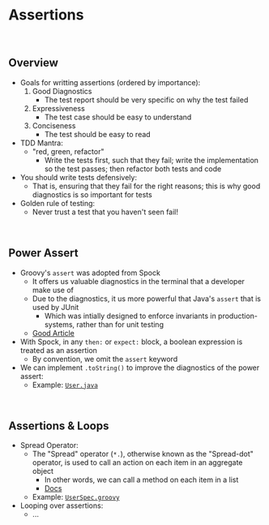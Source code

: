 # Assertions

<br>

## Overview
* Goals for writting assertions (ordered by importance):
    1. Good Diagnostics
        * The test report should be very specific on why the test failed
    2. Expressiveness
        * The test case should be easy to understand
    3. Conciseness
        * The test should be easy to read
* TDD Mantra:
    * "red, green, refactor"
        * Write the tests first, such that they fail; write the implementation so the test passes; then refactor both tests and code
* You should write tests defensively:
    * That is, ensuring that they fail for the right reasons; this is why good diagnostics is so important for tests
* Golden rule of testing:
    * Never trust a test that you haven't seen fail!

<br>

## Power Assert
* Groovy's `assert` was adopted from Spock
    * It offers us valuable diagnostics in the terminal that a developer make use of
    * Due to the diagnostics, it us more powerful that Java's `assert` that is used by JUnit
        * Which was intially designed to enforce invariants in production-systems, rather than for unit testing
    * [Good Article](https://blog.nareshak.com/groovy-power-asserts/)
* With Spock, in any `then:` or `expect:` block, a boolean expression is treated as an assertion
    * By convention, we omit the `assert` keyword
* We can implement `.toString()` to improve the diagnostics of the power assert:
    * Example: [`User.java`](../../projects/squawker/src/main/java/com/jrsmiffy/spock/squawker/User.java)

<br>

## Assertions & Loops
* Spread Operator:
    * The "Spread" operator (`*.`), otherwise known as the "Spread-dot" operator, is used to call an action on each item in an aggregate object
        * In other words, we can call a method on each item in a list
        * [Docs](https://groovy-lang.org/operators.html#_spread_operator)
    * Example: [`UserSpec.groovy`](../../projects/squawker/src/test/groovy/com/jrsmiffy/spock/squawker/UserSpec.groovy)
* Looping over assertions:
    * ...